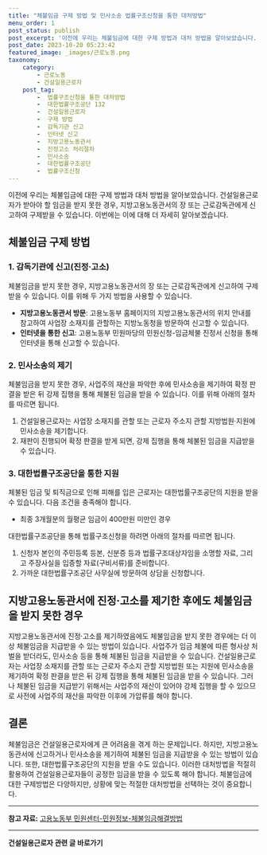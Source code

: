 ```yaml
---
title: "체불임금 구제 방법 및 민사소송 법률구조신청을 통한 대처방법"
menu_order: 1
post_status: publish
post_excerpt: '이전에 우리는 체불임금에 대한 구제 방법과 대처 방법을 알아보았습니다. 건설일용근로자가 받아야 할 임금을 받지 못한 경우, 지방고용노동관서의 장 또는 근로감독관에게 신고하여 구제받을 수 있습니다. 이번에는 이에 대해 더 자세히 알아보겠습니다.'
post_date: 2023-10-20 05:23:42
featured_image: _images/근로노동.png
taxonomy:
    category:
        - 근로노동
        - 건설일용근로자
    post_tag:
        -  법률구조신청을 통한 대처방법
        -  대한법률구조공단 132
        -  건설일용근로자
        -  구제 방법
        -  감독기관 신고
        -  인터넷 신고
        -  지방고용노동관서
        -  진정고소 처리절차
        -  민사소송
        -  대한법률구조공단
        -  법률구조신청
---
```



이전에 우리는 체불임금에 대한 구제 방법과 대처 방법을 알아보았습니다. 건설일용근로자가 받아야 할 임금을 받지 못한 경우, 지방고용노동관서의 장 또는 근로감독관에게 신고하여 구제받을 수 있습니다. 이번에는 이에 대해 더 자세히 알아보겠습니다.

## 체불임금 구제 방법

### 1. 감독기관에 신고(진정·고소)
체불임금을 받지 못한 경우, 지방고용노동관서의 장 또는 근로감독관에게 신고하여 구제받을 수 있습니다. 이를 위해 두 가지 방법을 사용할 수 있습니다.

- **지방고용노동관서 방문**: 고용노동부 홈페이지의 지방고용노동관서의 위치 안내를 참고하여 사업장 소재지를 관할하는 지방노동청을 방문하여 신고할 수 있습니다.
- **인터넷을 통한 신고**: 고용노동부 민원마당의 민원신청-임금체불 진정서 신청을 통해 인터넷을 통해 신고할 수 있습니다.

### 2. 민사소송의 제기
체불임금을 받지 못한 경우, 사업주의 재산을 파악한 후에 민사소송을 제기하여 확정 판결을 받은 뒤 강제 집행을 통해 체불된 임금을 받을 수 있습니다. 이를 위해 아래의 절차를 따르면 됩니다.

1. 건설일용근로자는 사업장 소재지를 관할 또는 근로자 주소지 관할 지방법원·지원에 민사소송을 제기합니다.
2. 재판이 진행되어 확정 판결을 받게 되면, 강제 집행을 통해 체불된 임금을 지급받을 수 있습니다.

### 3. 대한법률구조공단을 통한 지원
체불된 임금 및 퇴직금으로 인해 피해를 입은 근로자는 대한법률구조공단의 지원을 받을 수 있습니다. 다음 조건을 충족해야 합니다.

- 최종 3개월분의 월평균 임금이 400만원 미만인 경우

대한법률구조공단을 통해 법률구조신청을 하려면 아래의 절차를 따르면 됩니다.

1. 신청자 본인의 주민등록 등본, 신분증 등과 법률구조대상자임을 소명할 자료, 그리고 주장사실을 입증할 자료(구비서류)를 준비합니다.
2. 가까운 대한법률구조공단 사무실에 방문하여 상담을 신청합니다.

## 지방고용노동관서에 진정·고소를 제기한 후에도 체불임금을 받지 못한 경우

지방고용노동관서에 진정·고소를 제기하였음에도 체불임금을 받지 못한 경우에는 더 이상 체불임금을 지급받을 수 있는 방법이 있습니다. 사업주가 임금 체불에 따른 형사상 처벌을 받더라도, 민사소송 등을 통해 체불된 임금을 지급받을 수 있습니다. 건설일용근로자는 사업장 소재지를 관할 또는 근로자 주소지 관할 지방법원 또는 지원에 민사소송을 제기하여 확정 판결을 받은 뒤 강제 집행을 통해 체불된 임금을 받을 수 있습니다. 그러나 체불된 임금을 지급받기 위해서는 사업주의 재산이 있어야 강제 집행을 할 수 있으므로 사전에 사업주의 재산을 파악한 이후에 가압류를 해야 합니다.

## 결론

체불임금은 건설일용근로자에게 큰 어려움을 겪게 하는 문제입니다. 하지만, 지방고용노동관서에 신고하거나 민사소송을 제기하여 체불된 임금을 지급받을 수 있는 방법이 있습니다. 또한, 대한법률구조공단의 지원을 받을 수도 있습니다. 이러한 대처방법을 적절히 활용하여 건설일용근로자들이 공정한 임금을 받을 수 있도록 해야 합니다. 체불임금에 대한 구제방법은 다양하지만, 상황에 맞는 적절한 대처방법을 선택하는 것이 중요합니다.

---

**참고 자료:** [고용노동부 민원센터-민원정보-체불임금해결방법](https://www.moel.go.kr/mp/information/bul/infobulDetail.do?bbs_seq=2020080000000000000000057&category_code=bul0080000000&bbs_code=1000000000000&mode_yn=Y&tab_yn=N&cur_page=1)
<!-- wp:separator -->
<hr class="wp-block-separator has-alpha-channel-opacity"/>
<!-- /wp:separator -->

<!-- wp:group {"backgroundColor":"base","layout":{"type":"constrained"}} -->
<div class="wp-block-group has-base-background-color has-background"><!-- wp:paragraph {"align":"center","fontSize":"medium"} -->
<p class="has-text-align-center has-large-font-size"><strong>건설일용근로자 관련 글 바로가기</strong></p>
<!-- /wp:paragraph -->


<!-- wp:latest-posts
{"categories":[{"id":9606,"count":19,"description":"","link":"https://uknowlaw.com/category/%ea%b1%b4%ec%84%a4%ec%9d%bc%ec%9a%a9%ea%b7%bc%eb%a1%9c%ec%9e%90/","name":"건설일용근로자","slug":"건설일용근로자","taxonomy":"category","parent":0,"meta":[],"_links":{"self":[{"href":"https://uknowlaw.com/wp-json/wp/v2/categories/9606"}],"collection":[{"href":"https://uknowlaw.com/wp-json/wp/v2/categories"}],"about":[{"href":"https://uknowlaw.com/wp-json/wp/v2/taxonomies/category"}],"wp:post_type":[{"href":"https://uknowlaw.com/wp-json/wp/v2/posts?categories=9606"}],"curies":[{"name":"wp","href":"https://api.w.org/{rel}","templated":true}]}}],"postsToShow":100,"excerptLength":28,"postLayout":"grid","columns":2,"featuredImageAlign":"left","featuredImageSizeSlug":"large","fontSize":"small"} /--></div>
<!-- /wp:group -->